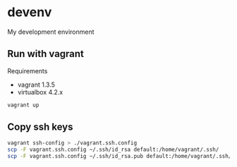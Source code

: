 devenv
======

My development environment


## Run with vagrant

Requirements
  * vagrant 1.3.5
  * virtualbox 4.2.x 

```bash
vagrant up
```

## Copy ssh keys

```bash
vagrant ssh-config > ./vagrant.ssh.config
scp -F vagrant.ssh.config ~/.ssh/id_rsa default:/home/vagrant/.ssh/
scp -F vagrant.ssh.config ~/.ssh/id_rsa.pub default:/home/vagrant/.ssh/
```
